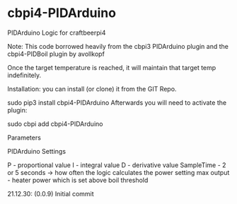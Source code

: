 # cbpi4-PIDArduino

PIDArduino Logic for craftbeerpi4

Note: This code borrowed heavily from the cbpi3 PIDArduino plugin and the cbpi4-PIDBoil plugin by avollkopf

Once the target temperature is reached, it will maintain that target temp indefinitely.

Installation:
you can install (or clone) it from the GIT Repo. 

sudo pip3 install cbpi4-PIDArduino
Afterwards you will need to activate the plugin:

sudo cbpi add cbpi4-PIDArduino

Parameters

PIDArduino Settings

P - proportional value
I - integral value
D - derivative value
SampleTime - 2 or 5 seconds -> how often the logic calculates the power setting
max output - heater power which is set above boil threshold


21.12.30: (0.0.9) Initial commit
